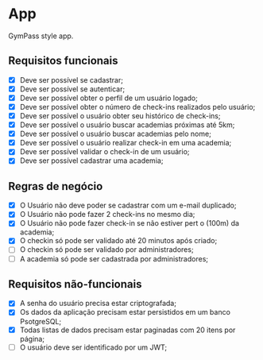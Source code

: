 # App

GymPass style app.

## Requisitos funcionais

- [x] Deve ser possível se cadastrar;
- [x] Deve ser possível se autenticar;
- [x] Deve ser possível obter o perfil de um usuário logado;
- [x] Deve ser possível obter o número de check-ins realizados pelo usuário;
- [x] Deve ser possível o usuário obter seu histórico de check-ins;
- [x] Deve ser possível o usuário buscar academias próximas até 5km;
- [x] Deve ser possível o usuário buscar academias pelo nome;
- [x] Deve ser possível o usuário realizar check-in em uma academia;
- [x] Deve ser possível validar o check-in de um usuário;
- [x] Deve ser possível cadastrar uma academia;

## Regras de negócio

- [x] O Usuário não deve poder se cadastrar com um e-mail duplicado;
- [x] O Usuário não pode fazer 2 check-ins no mesmo dia;
- [x] O Usuário não pode fazer check-in se não estiver pert o (100m) da academia;
- [x] O checkin só pode ser validado até 20 minutos após criado;
- [ ] O checkin só pode ser validado por administradores;
- [ ] A academia só pode ser cadastrada por administradores;

## Requisitos não-funcionais

- [x] A senha do usuário precisa estar criptografada;
- [x] Os dados da aplicação precisam estar persistidos em um banco PsotgreSQL;
- [x] Todas listas de dados precisam estar paginadas com 20 itens por página;
- [ ] O usuário deve ser identificado por um JWT;
